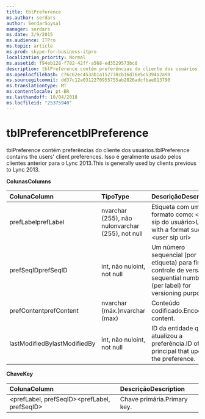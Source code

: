```yaml
---
title: tblPreference
ms.author: serdars
author: SerdarSoysal
manager: serdars
ms.date: 3/9/2015
ms.audience: ITPro
ms.topic: article
ms.prod: skype-for-business-itpro
localization_priority: Normal
ms.assetid: f94eb128-f782-42ff-a568-ed3529573bc8
description: tblPreference contém preferências do cliente dos usuários. Isso é geralmente usado pelos clientes anterior para o Lync 2013.
ms.openlocfilehash: c76c62ec453ab1a152738cb16d76e5c5394a2a98
ms.sourcegitcommit: dd37c12a0312270955755ab2826adcfbae813790
ms.translationtype: MT
ms.contentlocale: pt-BR
ms.lasthandoff: 10/04/2018
ms.locfileid: "25375940"
---
```

# <a name="tblpreference"></a><span data-ttu-id="d6f6b-104">tblPreference</span><span class="sxs-lookup"><span data-stu-id="d6f6b-104">tblPreference</span></span>

<span data-ttu-id="d6f6b-105">tblPreference contém preferências do cliente dos usuários.</span><span class="sxs-lookup"><span data-stu-id="d6f6b-105">tblPreference contains the users' client preferences.</span></span> <span data-ttu-id="d6f6b-106">Isso é geralmente usado pelos clientes anterior para o Lync 2013.</span><span class="sxs-lookup"><span data-stu-id="d6f6b-106">This is generally used by clients previous to Lync 2013.</span></span>

<span data-ttu-id="d6f6b-107">**Colunas**</span><span class="sxs-lookup"><span data-stu-id="d6f6b-107">**Columns**</span></span>


| <span data-ttu-id="d6f6b-108">**Coluna**</span><span class="sxs-lookup"><span data-stu-id="d6f6b-108">**Column**</span></span>            | <span data-ttu-id="d6f6b-109">**Tipo**</span><span class="sxs-lookup"><span data-stu-id="d6f6b-109">**Type**</span></span>                        | <span data-ttu-id="d6f6b-110">**Descrição**</span><span class="sxs-lookup"><span data-stu-id="d6f6b-110">**Description**</span></span>                                                 |
|:----------------------|:--------------------------------|:----------------------------------------------------------------|
| <span data-ttu-id="d6f6b-111">prefLabel</span><span class="sxs-lookup"><span data-stu-id="d6f6b-111">prefLabel</span></span>  <br/>      | <span data-ttu-id="d6f6b-112">nvarchar (255), não nulo</span><span class="sxs-lookup"><span data-stu-id="d6f6b-112">nvarchar (255), not null</span></span>  <br/> | <span data-ttu-id="d6f6b-113">Etiqueta com um formato como: \<uri de sip do usuário\></span><span class="sxs-lookup"><span data-stu-id="d6f6b-113">Label with a format such as: \<user sip uri\></span></span>                   |
| <span data-ttu-id="d6f6b-114">prefSeqID</span><span class="sxs-lookup"><span data-stu-id="d6f6b-114">prefSeqID</span></span>  <br/>      | <span data-ttu-id="d6f6b-115">int, não nulo</span><span class="sxs-lookup"><span data-stu-id="d6f6b-115">int, not null</span></span>  <br/>            | <span data-ttu-id="d6f6b-116">Um número sequencial (por etiqueta) para fins de controle de versão.</span><span class="sxs-lookup"><span data-stu-id="d6f6b-116">A sequential number (per label) for versioning purposes.</span></span>  <br/> |
| <span data-ttu-id="d6f6b-117">prefContent</span><span class="sxs-lookup"><span data-stu-id="d6f6b-117">prefContent</span></span>  <br/>    | <span data-ttu-id="d6f6b-118">nvarchar (máx.)</span><span class="sxs-lookup"><span data-stu-id="d6f6b-118">nvarchar (max)</span></span>  <br/>           | <span data-ttu-id="d6f6b-119">Conteúdo codificado.</span><span class="sxs-lookup"><span data-stu-id="d6f6b-119">Encoded content.</span></span>  <br/>                                         |
| <span data-ttu-id="d6f6b-120">lastModifiedBy</span><span class="sxs-lookup"><span data-stu-id="d6f6b-120">lastModifiedBy</span></span>  <br/> | <span data-ttu-id="d6f6b-121">int, não nulo</span><span class="sxs-lookup"><span data-stu-id="d6f6b-121">int, not null</span></span>  <br/>            | <span data-ttu-id="d6f6b-122">ID da entidade que atualizou a preferência.</span><span class="sxs-lookup"><span data-stu-id="d6f6b-122">ID of the principal that updated the preference.</span></span>  <br/>         |

<span data-ttu-id="d6f6b-123">**Chave**</span><span class="sxs-lookup"><span data-stu-id="d6f6b-123">**Key**</span></span>

|<span data-ttu-id="d6f6b-124">**Coluna**</span><span class="sxs-lookup"><span data-stu-id="d6f6b-124">**Column**</span></span>|<span data-ttu-id="d6f6b-125">**Descrição**</span><span class="sxs-lookup"><span data-stu-id="d6f6b-125">**Description**</span></span>|
|:-----|:-----|
|<span data-ttu-id="d6f6b-126">\<prefLabel, prefSeqID\></span><span class="sxs-lookup"><span data-stu-id="d6f6b-126">\<prefLabel, prefSeqID\></span></span>  <br/> |<span data-ttu-id="d6f6b-127">Chave primária.</span><span class="sxs-lookup"><span data-stu-id="d6f6b-127">Primary key.</span></span>  <br/> |


